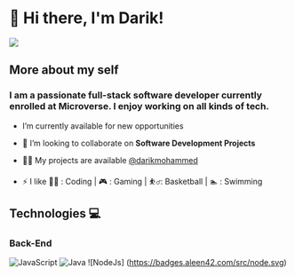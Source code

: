 # 👋 Hi there, I'm Darik!
![](https://komarev.com/ghpvc/?username=darikmohammed&color=green)
## More about my self

<h3>I am a passionate full-stack software developer currently enrolled at Microverse. I enjoy working on all kinds of tech.</h3>

- I’m currently available for new opportunities

- 👯 I’m looking to collaborate on **Software Development Projects**

- 👨‍💻 My projects are available [@darikmohammed](https://darikmohammed.github.io/Portfolio/)

- ⚡ I like 👨‍💻 : Coding | 🎮 : Gaming | ⛹️‍♂️: Basketball | 🏊 : Swimming

## Technologies 💻

### Back-End 
![JavaScript](https://img.shields.io/badge/javascript-%23323330.svg?style=for-the-badge&logo=javascript&logoColor=%23F7DF1E)
![Java](https://img.shields.io/badge/java-%23ED8B00.svg?style=for-the-badge&logo=java&logoColor=white)
![NodeJs] (https://badges.aleen42.com/src/node.svg)

